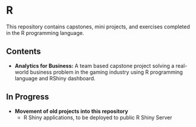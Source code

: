 # R #
This repository contains capstones, mini projects, and exercises completed in the R programming language.

## Contents ##
* **Analytics for Business:** A team based capstone project solving a real-world business problem in the gaming industry using R programming language and RShiny dashboard.

## In Progress ##
* **Movement of old projects into this repository**
  * R Shiny applications, to be deployed to public R Shiny Server
